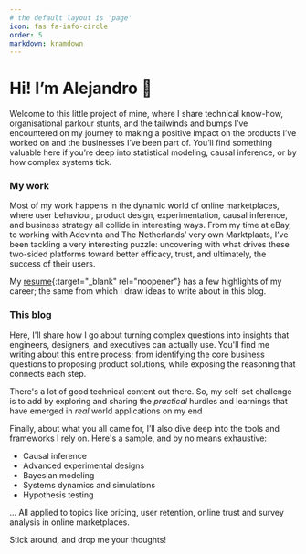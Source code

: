 ```yaml
---
# the default layout is 'page'
icon: fas fa-info-circle
order: 5
markdown: kramdown
---
```



# Hi! I’m Alejandro 👋 

Welcome to this little project of mine, where I share technical know-how, organisational parkour stunts, and the tailwinds and bumps I’ve encountered on my journey to making a positive impact on the products I’ve worked on and the businesses I’ve been part of. 
You’ll find something valuable here if you’re deep into statistical modeling, causal inference, or by how complex systems tick.

### My work  
Most of my work happens in the dynamic world of online marketplaces, where user behaviour, product design, experimentation, causal inference, and business strategy all collide in interesting ways.
From my time at eBay, to working with Adevinta and The Netherlands’ very own Marktplaats, I’ve been tackling a very interesting puzzle: uncovering with what drives these two-sided platforms toward better efficacy, trust, and ultimately, the success of their users.

My [resume](https://aalvarezperez.github.io/resume/){:target="_blank" rel="noopener"} has a few highlights of my career; the same from which I draw ideas to write about in this blog.


### This blog
Here, I'll share how I go about turning complex questions into insights that engineers, designers, and executives can actually use. You'll find me writing about this entire process; from identifying the core business questions to proposing product solutions, while exposing the reasoning that connects each step.

There's a lot of good technical content out there. So, my self-set challenge is to add by exploring and sharing the *practical* hurdles and learnings that have emerged in *real* world applications on my end

Finally, about what you all came for, I’ll also dive deep into the tools and frameworks I rely on. Here's a sample, and by no means exhaustive:  
- Causal inference
- Advanced experimental designs
- Bayesian modeling
- Systems dynamics and simulations
- Hypothesis testing

... All applied to topics like pricing, user retention, online trust and survey analysis in online marketplaces.


Stick around, and drop me your thoughts!
